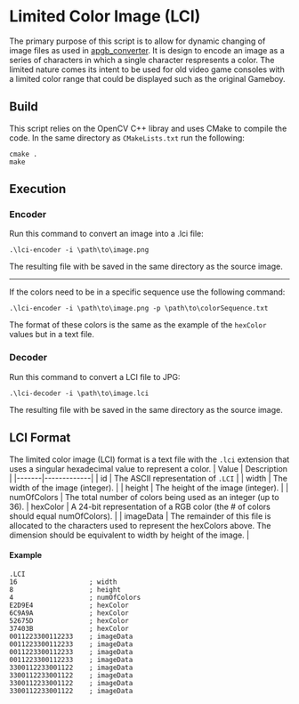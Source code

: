# Limited Color Image (LCI)
The primary purpose of this script is to allow for dynamic changing of image files as used in [apgb_converter](https://github.com/KofiAnnan97/apgb_converter). It is design to encode an image as a series of characters in which a single character respresents a color. The limited nature comes its intent to be used for old video game consoles with a limited color range that could be displayed such as the original Gameboy. 

## Build
This script relies on the OpenCV C++ libray and uses CMake to compile the code. In the same directory as `CMakeLists.txt` run the following:
```
cmake .
make
```

## Execution
### Encoder
Run this command to convert an image into a .lci file:
```
.\lci-encoder -i \path\to\image.png
``` 
The resulting file with be saved in the same directory as the source image.

---------------------------
If the colors need to be in a specific sequence use the following command:
```
.\lci-encoder -i \path\to\image.png -p \path\to\colorSequence.txt
```
The format of these colors is the same as the example of the `hexColor` values but in a text file.

### Decoder
Run this command to convert a LCI file to JPG:
```
.\lci-decoder -i \path\to\image.lci
``` 
The resulting file with be saved in the same directory as the source image.

## LCI Format
The limited color image (LCI) format is a text file with the `.lci` extension that uses a singular hexadecimal value to represent a color.
| Value | Description |
|-------|-------------| 
| id | The ASCII representation of `.LCI` |
| width | The width of the image (integer). | 
| height | The height of the image (integer). |
| numOfColors | The total number of colors being used as an integer (up to 36).
| hexColor | A 24-bit representation of a RGB color (the # of colors should equal numOfColors). |
| imageData | The remainder of this file is allocated to the characters used to represent the hexColors above. The dimension should be equivalent to width by height of the image. |

#### Example
```
.LCI
16                  ; width
8                   ; height
4                   ; numOfColors
E2D9E4              ; hexColor
6C9A9A              ; hexColor
52675D              ; hexColor
37403B              ; hexColor
0011223300112233    ; imageData
0011223300112233    ; imageData
0011223300112233    ; imageData
0011223300112233    ; imageData
3300112233001122    ; imageData
3300112233001122    ; imageData
3300112233001122    ; imageData
3300112233001122    ; imageData
```